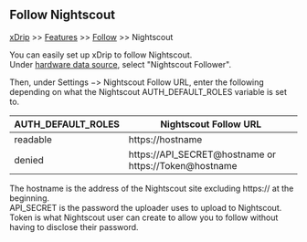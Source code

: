 ## Follow Nightscout
[xDrip](../../README.md) >> [Features](../Features_page.md) >> [Follow](../Follow_page.md) >> Nightscout  
  
You can easily set up xDrip to follow Nightscout.  
Under [hardware data source](../HardwareDataSource.md), select "Nightscout Follower".  
  
Then, under Settings &#8722;> Nightscout Follow URL, enter the following depending on what the Nightscout AUTH_DEFAULT_ROLES variable is set to.  
  
| AUTH_DEFAULT_ROLES | Nightscout Follow URL |  
| ------------------ | --------------------- |  
| readable | https://<span>hostname</span> |  
| denied | https://<span>API_SECRET@</span>hostname or https://<span>Token@</span>hostname |  
  
The hostname is the address of the Nightscout site excluding https:// at the beginning.  
API_SECRET is the password the uploader uses to upload to Nightscout.  
Token is what Nightscout user can create to allow you to follow without having to disclose their password.  
